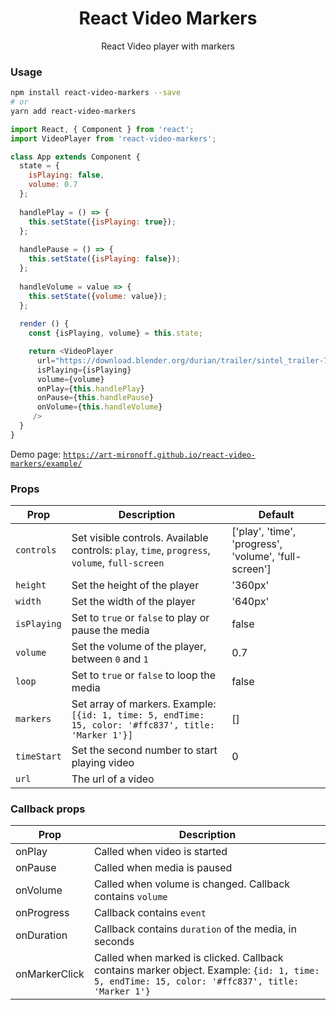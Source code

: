 <h1 align='center'>
  React Video Markers
</h1>

<p align='center'>
  React Video player with markers
</p>

### Usage

```bash
npm install react-video-markers --save
# or
yarn add react-video-markers
```

```js
import React, { Component } from 'react';
import VideoPlayer from 'react-video-markers';

class App extends Component {
  state = {
    isPlaying: false,
    volume: 0.7
  };
  
  handlePlay = () => {
    this.setState({isPlaying: true});
  };
  
  handlePause = () => {
    this.setState({isPlaying: false});
  };
  
  handleVolume = value => {
    this.setState({volume: value});
  };
  
  render () {
    const {isPlaying, volume} = this.state;

    return <VideoPlayer
      url="https://download.blender.org/durian/trailer/sintel_trailer-720p.mp4"
      isPlaying={isPlaying}
      volume={volume}
      onPlay={this.handlePlay}
      onPause={this.handlePause}
      onVolume={this.handleVolume}
     />
  }
}
```

Demo page: [`https://art-mironoff.github.io/react-video-markers/example/`](https://art-mironoff.github.io/react-video-markers/example/)

### Props

Prop | Description | Default
---- | ----------- | -------
`controls` | Set visible controls. Available controls: `play`, `time`, `progress`, `volume`, `full-screen` | ['play', 'time', 'progress', 'volume', 'full-screen']
`height` | Set the height of the player | '360px'
`width` | Set the width of the player | '640px'
`isPlaying` | Set to `true` or `false` to play or pause the media | false
`volume` | Set the volume of the player, between `0` and `1` | 0.7
`loop` | Set to `true` or `false` to loop the media | false
`markers` | Set array of markers. Example: `[{id: 1, time: 5, endTime: 15, color: '#ffc837', title: 'Marker 1'}]` | []
`timeStart` | Set the second number to start playing video | 0 
`url` | The url of a video | 

### Callback props

Prop | Description 
---- | -----------
onPlay | Called when video is started
onPause | Called when media is paused
onVolume | Called when volume is changed. Callback contains `volume`
onProgress | Callback contains `event`
onDuration | Callback contains `duration` of the media, in seconds
onMarkerClick | Called when marked is clicked. Callback contains marker object. Example: `{id: 1, time: 5, endTime: 15, color: '#ffc837', title: 'Marker 1'}`
